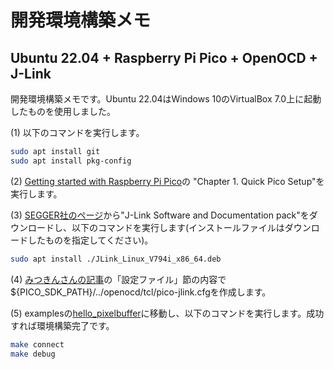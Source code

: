 # 開発環境構築メモ
## Ubuntu 22.04 + Raspberry Pi Pico + OpenOCD + J-Link

開発環境構築メモです。Ubuntu 22.04はWindows 10のVirtualBox 7.0上に起動したものを使用しました。

(1) 以下のコマンドを実行します。
```bash
sudo apt install git
sudo apt install pkg-config
```
(2) [Getting started with Raspberry Pi Pico](https://datasheets.raspberrypi.com/pico/getting-started-with-pico.pdf)の
"Chapter 1. Quick Pico Setup"を実行します。

(3) [SEGGER社のページ](https://www.segger.com/downloads/jlink/)から"J-Link Software and Documentation pack"をダウンロードし、以下のコマンドを実行します(インストールファイルはダウンロードしたものを指定してください)。
```bash
sudo apt install ./JLink_Linux_V794i_x86_64.deb
```

(4) [みつきんさんの記事](https://mickey-happygolucky.hatenablog.com/entry/2021/02/24/193703)の「設定ファイル」節の内容で
${PICO_SDK_PATH}/../openocd/tcl/pico-jlink.cfgを作成します。

(5) examplesの[hello_pixelbuffer](examples/pixelbuffer/hello_pixelbuffer)に移動し、以下のコマンドを実行します。成功すれば環境構築完了です。
```bash
make connect
make debug
```
